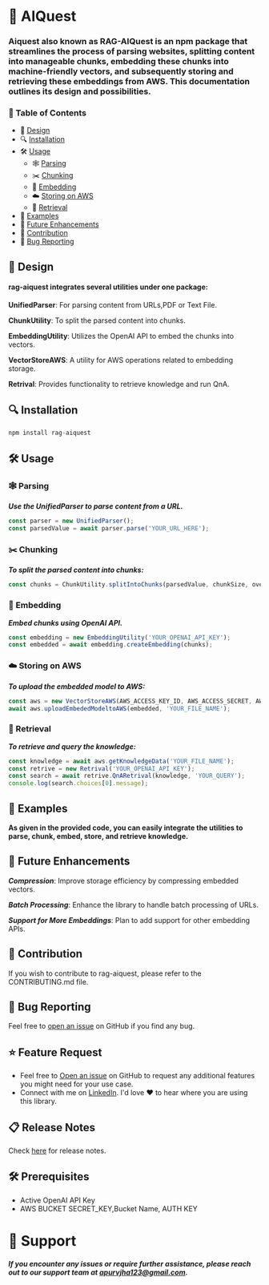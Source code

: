 
# 📖 AIQuest

### Aiquest also known as RAG-AIQuest is an npm package that streamlines the process of parsing websites, splitting content into manageable chunks, embedding these chunks into machine-friendly vectors, and subsequently storing and retrieving these embeddings from AWS. This documentation outlines its design and possibilities. 

### 🚀 Table of Contents
- 🔧 [Design](#-Design)
- 🔍 [Installation](#-Installation)
- 🛠️ [Usage](#%EF%B8%8F-Usage)
    - 🕸️ [Parsing](#%EF%B8%8F-Parsing)
    - ✂️ [Chunking](#%EF%B8%8F-Chunking)
    - 🧬 [Embedding](#-Embedding)
    - ☁️ [Storing on AWS](#%EF%B8%8F-Storing-on-AWS)
    - 🔎 [Retrieval](#-Retrieval)
- 📝 [Examples](#-Examples)
- 🌟 [Future Enhancements](#-Future-Enhancements)
- 🤝 [Contribution](#-Contribution)
- 🐛 [Bug Reporting](#-Bug-Reporting)

## 🔧 Design
#### rag-aiquest integrates several utilities under one package:

**UnifiedParser**: For parsing content from URLs,PDF or Text File.

**ChunkUtility**: To split the parsed content into chunks.

**EmbeddingUtility**: Utilizes the OpenAI API to embed the chunks into vectors.

**VectorStoreAWS**: A utility for AWS operations related to embedding storage.

**Retrival**: Provides functionality to retrieve knowledge and run QnA.
   

## 🔍 Installation

```javascript
npm install rag-aiquest
```

## 🛠️ Usage

### 🕸️ Parsing

***Use the UnifiedParser to parse content from a URL.***

```javascript
const parser = new UnifiedParser();
const parsedValue = await parser.parse('YOUR_URL_HERE');
```

### ✂️ Chunking

***To split the parsed content into chunks:***

```javascript
const chunks = ChunkUtility.splitIntoChunks(parsedValue, chunkSize, overlapSize);
```

### 🧬 Embedding

***Embed chunks using OpenAI API.***

```javascript
const embedding = new EmbeddingUtility('YOUR_OPENAI_API_KEY');
const embedded = await embedding.createEmbedding(chunks);
```

### ☁️ Storing on AWS

***To upload the embedded model to AWS:***

```javascript
const aws = new VectorStoreAWS(AWS_ACCESS_KEY_ID, AWS_ACCESS_SECRET, AWS_BUCKET_NAME);
await aws.uploadEmbededModeltoAWS(embedded, 'YOUR_FILE_NAME');
```

### 🔎 Retrieval
***To retrieve and query the knowledge:***

```javascript
const knowledge = await aws.getKnowledgeData('YOUR_FILE_NAME');
const retrive = new Retrival('YOUR_OPENAI_API_KEY');
const search = await retrive.QnARetrival(knowledge, 'YOUR_QUERY');
console.log(search.choices[0].message);
```

## 📝 Examples
**As given in the provided code, you can easily integrate the utilities to parse, chunk, embed, store, and retrieve knowledge.**

## 🌟 Future Enhancements
***Compression***: Improve storage efficiency by compressing embedded vectors.

***Batch Processing***: Enhance the library to handle batch processing of URLs.

***Support for More Embeddings***: Plan to add support for other embedding APIs.

## 🤝 Contribution
If you wish to contribute to rag-aiquest, please refer to the CONTRIBUTING.md file.

## 🐛 Bug Reporting

Feel free to [open an issue](https://github.com/apurvjha123/aiquest) on GitHub if you find any bug.

<a id="feature-request"></a>

## ⭐ Feature Request

- Feel free to [Open an issue](https://github.com/apurvjha123/aiquest) on GitHub to request any additional features you might need for your use case.
- Connect with me on [LinkedIn](https://www.linkedin.com/in/apurv-jha-7367b1236/). I'd love ❤️️ to hear where you are using this library.

<a id="release-notes"></a>

## 📋 Release Notes

Check [here](https://github.com/apurvjha123/aiquest/releases) for release notes.

## 🛠 Prerequisites
* Active OpenAI API Key
* AWS BUCKET SECRET_KEY,Bucket Name, AUTH KEY

# 💌 Support
##### If you encounter any issues or require further assistance, please reach out to our support team at apurvjha123@gmail.com.
